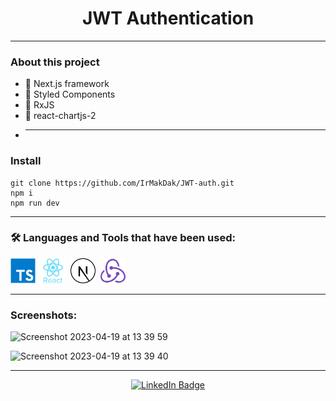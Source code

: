 <h1 align="center">
  JWT Authentication
</h1>

---

### About this project

- 🌱 Next.js framework
- 🌼 Styled Components
- 🌸 RxJS
- 📝 react-chartjs-2
- ***

### Install

```
git clone https://github.com/IrMakDak/JWT-auth.git
npm i
npm run dev
```

---

### :hammer_and_wrench: Languages and Tools that have been used:

<div>
  <img src="https://github.com/devicons/devicon/blob/master/icons/typescript/typescript-original.svg" title="typescript" alt="typescript" width="40" height="40"/>&nbsp;
  <img src="https://github.com/devicons/devicon/blob/master/icons/react/react-original-wordmark.svg" title="react" alt="react" width="40" height="40"/>&nbsp;
  <img src="https://github.com/devicons/devicon/blob/master/icons/nextjs/nextjs-line.svg" title="nextjs" alt="nextjs" width="40" height="40"/>&nbsp;
  <img src="https://github.com/devicons/devicon/blob/master/icons/redux/redux-original.svg" title="redux" alt="redux" width="40" height="40"/>&nbsp;
  
</div>

---

### Screenshots:

![Screenshot 2023-04-19 at 13 39 59](https://user-images.githubusercontent.com/54810215/233115211-90635684-184f-4844-970f-7fa1cd6d020f.png)

![Screenshot 2023-04-19 at 13 39 40](https://user-images.githubusercontent.com/54810215/233115251-74069cc2-fb83-435c-bef2-c73f55e49ace.png)

---

<div id="badges" align="center">
  <a href="https://www.linkedin.com/in/ir-makedonskaya-ximkd/">
    <img src="https://img.shields.io/badge/LinkedIn-blue?style=for-the-badge&logo=linkedin&logoColor=white" alt="LinkedIn Badge"/>
  </a>
</div>
